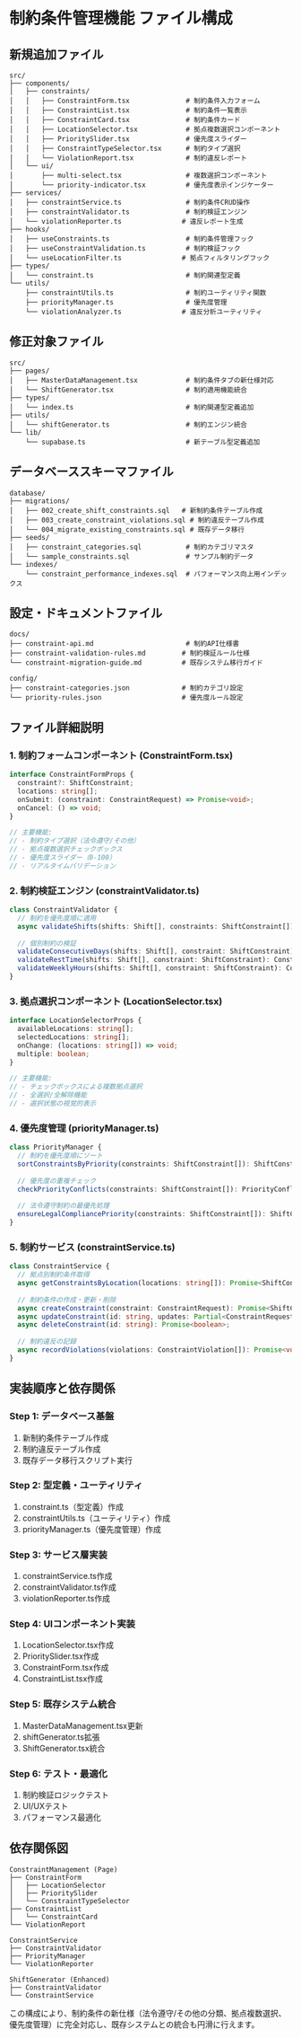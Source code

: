# 制約条件管理機能 ファイル構成

## 新規追加ファイル

```
src/
├── components/
│   ├── constraints/
│   │   ├── ConstraintForm.tsx              # 制約条件入力フォーム
│   │   ├── ConstraintList.tsx              # 制約条件一覧表示
│   │   ├── ConstraintCard.tsx              # 制約条件カード
│   │   ├── LocationSelector.tsx            # 拠点複数選択コンポーネント
│   │   ├── PrioritySlider.tsx              # 優先度スライダー
│   │   ├── ConstraintTypeSelector.tsx      # 制約タイプ選択
│   │   └── ViolationReport.tsx             # 制約違反レポート
│   └── ui/
│       ├── multi-select.tsx                # 複数選択コンポーネント
│       └── priority-indicator.tsx          # 優先度表示インジケーター
├── services/
│   ├── constraintService.ts                # 制約条件CRUD操作
│   ├── constraintValidator.ts              # 制約検証エンジン
│   └── violationReporter.ts               # 違反レポート生成
├── hooks/
│   ├── useConstraints.ts                   # 制約条件管理フック
│   ├── useConstraintValidation.ts          # 制約検証フック
│   └── useLocationFilter.ts               # 拠点フィルタリングフック
├── types/
│   └── constraint.ts                       # 制約関連型定義
└── utils/
    ├── constraintUtils.ts                  # 制約ユーティリティ関数
    ├── priorityManager.ts                  # 優先度管理
    └── violationAnalyzer.ts               # 違反分析ユーティリティ
```

## 修正対象ファイル

```
src/
├── pages/
│   ├── MasterDataManagement.tsx            # 制約条件タブの新仕様対応
│   └── ShiftGenerator.tsx                  # 制約適用機能統合
├── types/
│   └── index.ts                            # 制約関連型定義追加
├── utils/
│   └── shiftGenerator.ts                   # 制約エンジン統合
└── lib/
    └── supabase.ts                         # 新テーブル型定義追加
```

## データベーススキーマファイル

```
database/
├── migrations/
│   ├── 002_create_shift_constraints.sql   # 新制約条件テーブル作成
│   ├── 003_create_constraint_violations.sql # 制約違反テーブル作成
│   └── 004_migrate_existing_constraints.sql # 既存データ移行
├── seeds/
│   ├── constraint_categories.sql           # 制約カテゴリマスタ
│   └── sample_constraints.sql              # サンプル制約データ
└── indexes/
    └── constraint_performance_indexes.sql  # パフォーマンス向上用インデックス
```

## 設定・ドキュメントファイル

```
docs/
├── constraint-api.md                       # 制約API仕様書
├── constraint-validation-rules.md         # 制約検証ルール仕様
└── constraint-migration-guide.md          # 既存システム移行ガイド

config/
├── constraint-categories.json             # 制約カテゴリ設定
└── priority-rules.json                    # 優先度ルール設定
```

## ファイル詳細説明

### 1. 制約フォームコンポーネント (ConstraintForm.tsx)
```typescript
interface ConstraintFormProps {
  constraint?: ShiftConstraint;
  locations: string[];
  onSubmit: (constraint: ConstraintRequest) => Promise<void>;
  onCancel: () => void;
}

// 主要機能:
// - 制約タイプ選択（法令遵守/その他）
// - 拠点複数選択チェックボックス
// - 優先度スライダー（0-100）
// - リアルタイムバリデーション
```

### 2. 制約検証エンジン (constraintValidator.ts)
```typescript
class ConstraintValidator {
  // 制約を優先度順に適用
  async validateShifts(shifts: Shift[], constraints: ShiftConstraint[]): Promise<ValidationResult>;
  
  // 個別制約の検証
  validateConsecutiveDays(shifts: Shift[], constraint: ShiftConstraint): ConstraintViolation[];
  validateRestTime(shifts: Shift[], constraint: ShiftConstraint): ConstraintViolation[];
  validateWeeklyHours(shifts: Shift[], constraint: ShiftConstraint): ConstraintViolation[];
}
```

### 3. 拠点選択コンポーネント (LocationSelector.tsx)
```typescript
interface LocationSelectorProps {
  availableLocations: string[];
  selectedLocations: string[];
  onChange: (locations: string[]) => void;
  multiple: boolean;
}

// 主要機能:
// - チェックボックスによる複数拠点選択
// - 全選択/全解除機能
// - 選択状態の視覚的表示
```

### 4. 優先度管理 (priorityManager.ts)
```typescript
class PriorityManager {
  // 制約を優先度順にソート
  sortConstraintsByPriority(constraints: ShiftConstraint[]): ShiftConstraint[];
  
  // 優先度の重複チェック
  checkPriorityConflicts(constraints: ShiftConstraint[]): PriorityConflict[];
  
  // 法令遵守制約の最優先処理
  ensureLegalCompliancePriority(constraints: ShiftConstraint[]): ShiftConstraint[];
}
```

### 5. 制約サービス (constraintService.ts)
```typescript
class ConstraintService {
  // 拠点別制約条件取得
  async getConstraintsByLocation(locations: string[]): Promise<ShiftConstraint[]>;
  
  // 制約条件の作成・更新・削除
  async createConstraint(constraint: ConstraintRequest): Promise<ShiftConstraint>;
  async updateConstraint(id: string, updates: Partial<ConstraintRequest>): Promise<ShiftConstraint>;
  async deleteConstraint(id: string): Promise<boolean>;
  
  // 制約違反の記録
  async recordViolations(violations: ConstraintViolation[]): Promise<void>;
}
```

## 実装順序と依存関係

### Step 1: データベース基盤
1. 新制約条件テーブル作成
2. 制約違反テーブル作成
3. 既存データ移行スクリプト実行

### Step 2: 型定義・ユーティリティ
1. constraint.ts（型定義）作成
2. constraintUtils.ts（ユーティリティ）作成
3. priorityManager.ts（優先度管理）作成

### Step 3: サービス層実装
1. constraintService.ts作成
2. constraintValidator.ts作成
3. violationReporter.ts作成

### Step 4: UIコンポーネント実装
1. LocationSelector.tsx作成
2. PrioritySlider.tsx作成
3. ConstraintForm.tsx作成
4. ConstraintList.tsx作成

### Step 5: 既存システム統合
1. MasterDataManagement.tsx更新
2. shiftGenerator.ts拡張
3. ShiftGenerator.tsx統合

### Step 6: テスト・最適化
1. 制約検証ロジックテスト
2. UI/UXテスト
3. パフォーマンス最適化

## 依存関係図

```
ConstraintManagement (Page)
├── ConstraintForm
│   ├── LocationSelector
│   ├── PrioritySlider
│   └── ConstraintTypeSelector
├── ConstraintList
│   └── ConstraintCard
└── ViolationReport

ConstraintService
├── ConstraintValidator
├── PriorityManager
└── ViolationReporter

ShiftGenerator (Enhanced)
├── ConstraintValidator
└── ConstraintService
```

この構成により、制約条件の新仕様（法令遵守/その他の分類、拠点複数選択、優先度管理）に完全対応し、既存システムとの統合も円滑に行えます。